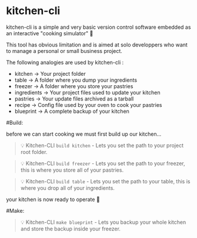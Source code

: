 # kitchen-cli

kitchen-cli is a simple and very basic version control software embedded as an interactive "cooking simulator" :cake:

This tool has obvious limitation and is aimed at solo developpers who want to manage a personal or small business project.


The following analogies are used by kitchen-cli :

*  kitchen     -> Your project folder
*  table       -> A folder where you dump your ingredients
*  freezer     -> A folder where you store your pastries
*  ingredients -> Your project files used to update your kitchen
*  pastries    -> Your update files archived as a tarball
*  recipe      -> Config file used by your oven to cook your pastries
*  blueprint   -> A complete backup of your kitchen



#Build:

before we can start cooking we must first build up our kitchen...


> :bulb: Kitchen-CLI `build kitchen` - Lets you set the path to your project root folder. 

> :bulb: Kitchen-CLI `build freezer` - Lets you set the path to your freezer, this is where you store all of your pastries.

> :bulb: Kitchen-CLI `build table`   - Lets you set the path to your table, this is where you drop all of your ingredients.


your kitchen is now ready to operate :fork_and_knife:


#Make: 


> :bulb: Kitchen-CLI `make blueprint` - Lets you backup your whole kitchen and store the backup inside your freezer.


